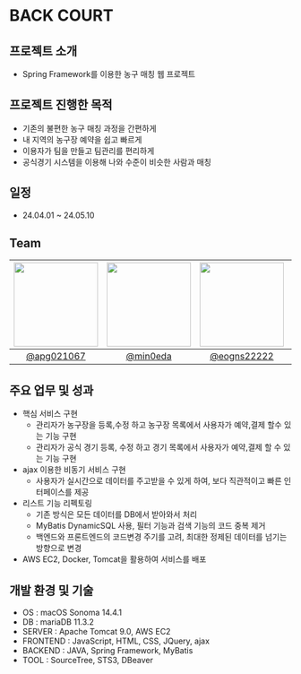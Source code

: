 # BACK COURT
## 프로젝트 소개
- Spring Framework를 이용한 농구 매칭 웹 프로젝트

## 프로젝트 진행한 목적
- 기존의 불편한 농구 매칭 과정을 간편하게
- 내 지역의 농구장 예약을 쉽고 빠르게
- 이용자가 팀을 만들고 팀관리를 편리하게
- 공식경기 시스템을 이용해 나와 수준이 비슷한 사람과 매칭
  
## 일정
- 24.04.01 ~ 24.05.10
  
## Team  
|<img src="https://avatars.githubusercontent.com/u/157499897?v=4" width="150" height="150"/>|<img src="https://avatars.githubusercontent.com/u/167273720?v=4" width="150" height="150"/>|<img src="https://avatars.githubusercontent.com/u/77182293?v=4" width="150" height="150"/>|<img src="https://avatars.githubusercontent.com/u/167273795?v=4" width="150" height="150"/>|<img src="https://avatars.githubusercontent.com/u/63435073?v=4" width="150" height="150"/>|
|:-:|:-:|:-:|:-:|:-:|
|[@apg021067](https://github.com/apg021067)|[@min0eda](https://github.com/min0eda)|[@eogns22222](https://github.com/eogns22222)|[@tmdals9781](https://github.com/tmdals9781)|[@woo677](https://github.com/woo677)|  

## 주요 업무 및 성과
- 핵심 서비스 구현
  - 관리자가 농구장을 등록,수정 하고 농구장 목록에서 사용자가 예약,결제 할수 있는 기능 구현
  - 관리자가 공식 경기 등록, 수정 하고 경기 목록에서 사용자가 예약,결제 할 수 있는 기능 구현
- ajax 이용한 비동기 서비스 구현
  - 사용자가 실시간으로 데이터를 주고받을 수 있게 하여, 보다 직관적이고 빠른 인터페이스를 제공
- 리스트 기능 리펙토링
  - 기존 방식은 모든 데이터를 DB에서 받아와서 처리
  - MyBatis DynamicSQL 사용, 필터 기능과 검색 기능의 코드 중복 제거
  - 백엔드와 프론트엔드의 코드변경 주기를 고려, 최대한 정제된 데이터를 넘기는 방향으로 변경
- AWS EC2, Docker, Tomcat을 활용하여 서비스를 배포

## 개발 환경 및 기술
- OS : macOS Sonoma 14.4.1
- DB : mariaDB 11.3.2
- SERVER : Apache Tomcat 9.0, AWS EC2
- FRONTEND : JavaScript, HTML, CSS, JQuery, ajax
- BACKEND : JAVA, Spring Framework, MyBatis
- TOOL : SourceTree, STS3, DBeaver
